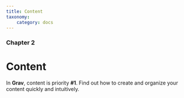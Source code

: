 ```yaml
---
title: Content
taxonomy:
    category: docs
---
```


### Chapter 2

# Content

In **Grav**, content is priority **#1**.  Find out how to create and organize your content quickly and intuitively.

